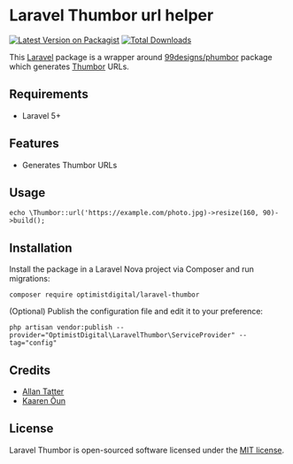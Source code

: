 # Laravel Thumbor url helper

[![Latest Version on Packagist](https://img.shields.io/packagist/v/optimistdigital/laravel-thumbor.svg?style=flat-square)](https://packagist.org/packages/optimistdigital/laravel-thumbor)
[![Total Downloads](https://img.shields.io/packagist/dt/optimistdigital/laravel-thumbor.svg?style=flat-square)](https://packagist.org/packages/optimistdigital/laravel-thumbor)

This [Laravel](https://laravel.com) package is a wrapper around [99designs/phumbor](https://github.com/99designs/phumbor) package which generates [Thumbor](https://thumbor.readthedocs.io/) URLs.

## Requirements

- Laravel 5+

## Features

- Generates Thumbor URLs

## Usage

```
echo \Thumbor::url('https://example.com/photo.jpg)->resize(160, 90)->build();
```

## Installation

Install the package in a Laravel Nova project via Composer and run migrations:

```
composer require optimistdigital/laravel-thumbor
```

(Optional) Publish the configuration file and edit it to your preference:

```
php artisan vendor:publish --provider="OptimistDigital\LaravelThumbor\ServiceProvider" --tag="config"
```

## Credits

- [Allan Tatter](https://github.com/allantatter)
- [Kaaren Õun](https://github.com/kaareloun)

## License

Laravel Thumbor is open-sourced software licensed under the [MIT license](LICENSE.md).
